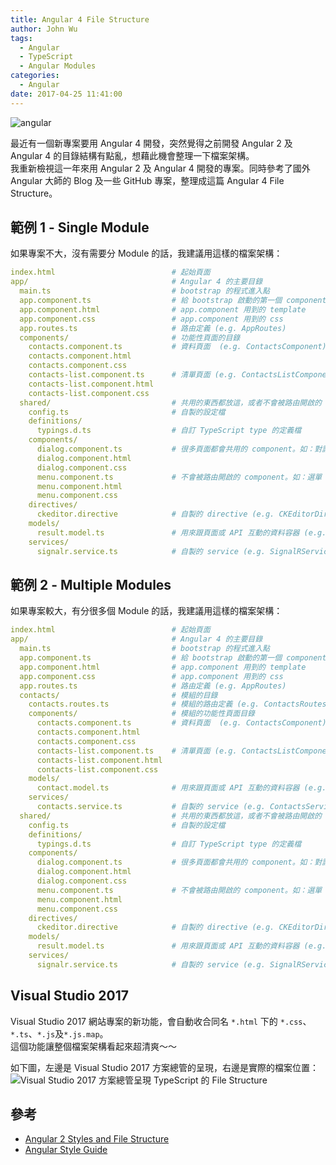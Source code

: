 ```yaml
---
title: Angular 4 File Structure
author: John Wu
tags:
  - Angular
  - TypeScript
  - Angular Modules
categories:
  - Angular
date: 2017-04-25 11:41:00
---
```

![angular](/images/logo-angular.png)

最近有一個新專案要用 Angular 4 開發，突然覺得之前開發 Angular 2 及 Angular 4 的目錄結構有點亂，想藉此機會整理一下檔案架構。  
我重新檢視這一年來用 Angular 2 及 Angular 4 開發的專案。同時參考了國外 Angular 大師的 Blog 及一些 GitHub 專案，整理成這篇 Angular 4 File Structure。

<!-- more -->

## 範例 1 - Single Module

如果專案不大，沒有需要分 Module 的話，我建議用這樣的檔案架構：

```yml
index.html                          # 起始頁面
app/                                # Angular 4 的主要目錄
  main.ts                           # bootstrap 的程式進入點
  app.component.ts                  # 給 bootstrap 啟動的第一個 component (e.g. AppComponent)
  app.component.html                # app.component 用到的 template
  app.component.css                 # app.component 用到的 css
  app.routes.ts                     # 路由定義 (e.g. AppRoutes)
  components/                       # 功能性頁面的目錄
    contacts.component.ts           # 資料頁面  (e.g. ContactsComponent)
    contacts.component.html
    contacts.component.css
    contacts-list.component.ts      # 清單頁面 (e.g. ContactsListComponent)
    contacts-list.component.html
    contacts-list.component.css
  shared/                           # 共用的東西都放這，或者不會被路由開啟的 component
    config.ts                       # 自製的設定檔
    definitions/
      typings.d.ts                  # 自訂 TypeScript type 的定義檔 
    components/   
      dialog.component.ts           # 很多頁面都會共用的 component。如：對話框 (e.g. DialogComponent)
      dialog.component.html
      dialog.component.css 
      menu.component.ts             # 不會被路由開啟的 component。如：選單 (e.g. MenuComponent)
      menu.component.html
      menu.component.css
    directives/
      ckeditor.directive            # 自製的 directive (e.g. CKEditorDirective)
    models/
      result.model.ts               # 用來跟頁面或 API 互動的資料容器 (e.g. ResultModel)
    services/
      signalr.service.ts            # 自製的 service (e.g. SignalRService)
```

## 範例 2 - Multiple Modules

如果專案較大，有分很多個 Module 的話，我建議用這樣的檔案架構：

```yml
index.html                          # 起始頁面
app/                                # Angular 4 的主要目錄
  main.ts                           # bootstrap 的程式進入點
  app.component.ts                  # 給 bootstrap 啟動的第一個 component (e.g. AppComponent)
  app.component.html                # app.component 用到的 template
  app.component.css                 # app.component 用到的 css
  app.routes.ts                     # 路由定義 (e.g. AppRoutes)
  contacts/                         # 模組的目錄
    contacts.routes.ts              # 模組的路由定義 (e.g. ContactsRoutes)
    components/                     # 模組的功能性頁面目錄
      contacts.component.ts         # 資料頁面  (e.g. ContactsComponent)
      contacts.component.html       
      contacts.component.css        
      contacts-list.component.ts    # 清單頁面 (e.g. ContactsListComponent)
      contacts-list.component.html
      contacts-list.component.css
    models/
      contact.model.ts              # 用來跟頁面或 API 互動的資料容器 (e.g. ContactModel)
    services/
      contacts.service.ts           # 自製的 service (e.g. ContactsService)
  shared/                           # 共用的東西都放這，或者不會被路由開啟的 component
    config.ts                       # 自製的設定檔
    definitions/
      typings.d.ts                  # 自訂 TypeScript type 的定義檔 
    components/   
      dialog.component.ts           # 很多頁面都會共用的 component。如：對話框 (e.g. DialogComponent)
      dialog.component.html        
      dialog.component.css         
      menu.component.ts             # 不會被路由開啟的 component。如：選單 (e.g. MenuComponent)
      menu.component.html
      menu.component.css
    directives/
      ckeditor.directive            # 自製的 directive (e.g. CKEditorDirective)
    models/
      result.model.ts               # 用來跟頁面或 API 互動的資料容器 (e.g. ResultModel)
    services/
      signalr.service.ts            # 自製的 service (e.g. SignalRService)
```

## Visual Studio 2017

Visual Studio 2017 網站專案的新功能，會自動收合同名 `*.html` 下的 `*.css`、`*.ts`、`*.js`及`*.js.map`。  
這個功能讓整個檔案架構看起來超清爽～～  

如下圖，左邊是 Visual Studio 2017 方案總管的呈現，右邊是實際的檔案位置：  
![Visual Studio 2017 方案總管呈現 TypeScript 的 File Structure](/images/pasted-91.gif)

## 參考

* [Angular 2 Styles and File Structure](https://johnpapa.net/angular-2-styles/)
* [Angular Style Guide](https://angular.io/styleguide)